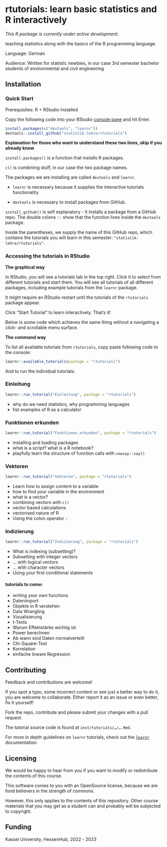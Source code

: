 
<!-- README.md is generated from README.Rmd. Please edit that file -->

# rtutorials: learn basic statistics and R interactively

<!-- badges: start -->
<!-- badges: end -->

*This R package is currently under active development.*

teaching statistics along with the basics of the R programming language.

Language: German

Audience: Written for statistic newbies, in our case 3rd semester
bachelor students of environmental and civil engineering

## Installation

### Quick Start

Prerequisites: R + RStudio installed

Copy the following code into your RStudio [console
pane](https://cengel.github.io/R-intro/backgroud.html#rstudio-console-and-command-prompt)
and hit Enter.

``` r
install.packages(c("devtools", "learnr"))
devtools::install_github("statistik-lehre/rtutorials")
```

**Explanation for those who want to understand these two lines, skip if
you already know**

`install.packages()` is a function that installs R packages.

`c()` is combining stuff, in our case the two package names.

The packages we are installing are called `devtools` and `learnr`.

- `learnr` is necessary because it supplies the interactive tutorials
  functionality

- `devtools` is necessary to install packages from GitHub.

`install_github()` is self explanatory - it installs a package from a
GitHub repo. The double colons `::` show that the function lives inside
the `devtools` package.

Inside the parentheses, we supply the name of this GitHub repo, which
contains the tutorials you will learn in this semester:
`"statistik-lehre/rtutorials"`.

### Accessing the tutorials in RStudio

**The graphical way**

In RStudio, you will see a tutorials tab in the top right. Click it to
select from different tutorials and start them. You will see all
tutorials of all different packages, including example tutorials from
the `learnr` package.

It might require an RStudio restart until the tutorials of the
`rtutorials` package appear.

Click “Start Tutorial” to learn interactively. That’s it!

Below is some code which achieves the same thing without a navigating a
click- and scrollable menu surface.

**The command way**

To list all available tutorials from `rtutorials`, copy paste following
code to the console:

``` r
learnr::available_tutorials(package = "rtutorials")
```

And to run the individual tutorials:

### Einleitung

``` r
learnr::run_tutorial("Einleitung", package = "rtutorials")
```

- why do we need statistics, why programming languages
- fist examples of R as a calculator

### Funktionen erkunden

``` r
learnr::run_tutorial("Funktionen_erkunden", package = "rtutorials")
```

- installing and loading packages
- what is a script? what is a R notebook?
- playfully learn the structure of function calls with `cowsay::say()`

### Vektoren

``` r
learnr::run_tutorial("Vektoren", package = "rtutorials")
```

- Learn how to assign content to a variable
- how to find your variable in the environment
- what is a vector?
- combining vectors with `c()`
- vector based calculations
- vectorised nature of R
- Using the colon operator `:`

### Indizierung

``` r
learnr::run_tutorial("Indizierung", package = "rtutorials")
```

- What is indexing (subsetting)?
- Subsetting with integer vectors
- … with logical vectors
- … with character vectors
- Using your first conditional statements

#### tutorials to come:

- writing your own functions
- Datenimport
- Objekte in R verstehen
- Data Wrangling
- Visualisierung
- t-Tests
- Warum Effektstärke wichtig ist
- Power berechnen
- Ab wann sind Daten normalverteilt
- Chi-Square-Test
- Korrelation
- einfache lineare Regression

## Contributing

Feedback and contributions are welcome!

If you spot a typo, some incorrect content or see just a better way to
do it, you are welcome to collaborate. Either report it as an issue or
even better, fix it yourself!

Fork the repo, contribute and please submit your changes with a pull
request.

The tutorial source code is found at `inst/tutorials/…/….Rmd`.

For more in depth guidelines on `learnr` tutorials, check out the
[`learnr`](https://rstudio.github.io/learnr/) documentation.

## Licensing

We would be happy to hear from you if you want to modify or redistribute
the contents of this course.

This software comes to you with an OpenSource license, because we are
fond believers in the strength of commons.

However, this only applies to the contents of this repository. Other
course materials that you may get as a student can and probably will be
subjected to copyright.

## Funding

Kassel University, HessenHub, 2022 - 2023
